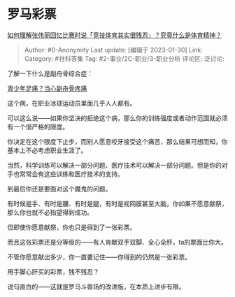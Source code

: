 # 罗马彩票
[如何理解张伟丽回忆比赛时说「竞技体育其实很残忍」？究竟什么是体育精神？](https://www.zhihu.com/question/579543734/answer/2865928923)

> Author: #0-Anonymity
> Last update: [编辑于 2023-01-30]
> Link:
> Category: #社科答集
> Tag: #2-事业/2C-职业/3-职业分析
> 评论区:
> 泛讨论:

了解一下什么是副舟骨综合症：

[青少年足痛？当心副舟骨疼痛](https://link.zhihu.com/?target=https%3A//m.sohu.com/a/474601426_121048081/%3Fpvid%3D000115_3w_a)

这个病，在职业冰球运动员里面几乎人人都有。

可以这么说——如果你坚决的拒绝这个病，那么你的训练强度或者动作范围就必须有一个很严格的限度。

你决定在这个限度下止步，而别人愿意咬牙接受这个痛苦，那么结果可想而知，你基本上不必考虑职业生涯了。

当然，科学训练可以解决一部分问题、医疗技术可以解决一部分问题。但是你的对手也常常会有这些训练和医疗技术的支持。

到最后你还是要面对这个魔鬼的问题。

有时候是手、有时是腰、有时是腿，有时是视网膜甚至大脑，你如果不愿意献祭，那么你也就不必指望得到成功。

但即使你愿意献祭，你也只是得到了一张彩票。

而且这张彩票还是分等级的——有人肯献双手双脚、全心全肝，ta的票面比你大。

不管你愿意献出多少，你一直要记住——你得到的仍然是一张彩票。

用手脚心肝买的彩票，残不残忍？

说句直白的——这就是罗马斗兽场的改进版，在本质上进步有限。
